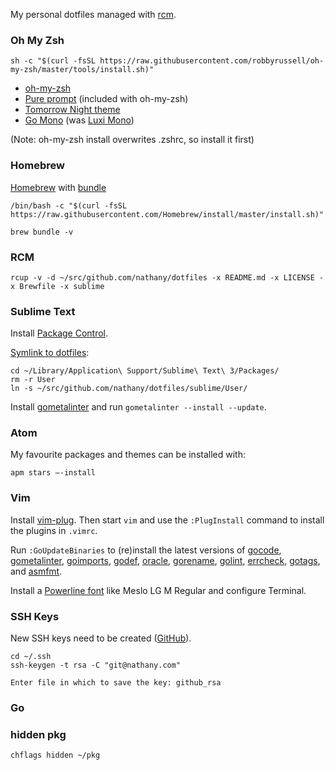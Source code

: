 My personal dotfiles managed with [rcm](https://github.com/thoughtbot/rcm).

### Oh My Zsh

```console
sh -c "$(curl -fsSL https://raw.githubusercontent.com/robbyrussell/oh-my-zsh/master/tools/install.sh)"
```

* [oh-my-zsh](https://github.com/robbyrussell/oh-my-zsh)
* [Pure prompt](https://github.com/sindresorhus/pure) (included with oh-my-zsh)
* [Tomorrow Night theme](https://github.com/chriskempson/tomorrow-theme)
* [Go Mono](https://blog.golang.org/go-fonts) (was [Luxi Mono](http://en.wikipedia.org/wiki/Luxi_fonts))

(Note: oh-my-zsh install overwrites .zshrc, so install it first)

### Homebrew

[Homebrew](http://brew.sh/) with [bundle](https://github.com/Homebrew/homebrew-bundle)

```console
/bin/bash -c "$(curl -fsSL https://raw.githubusercontent.com/Homebrew/install/master/install.sh)"

brew bundle -v
```

### RCM

```console
rcup -v -d ~/src/github.com/nathany/dotfiles -x README.md -x LICENSE -x Brewfile -x sublime
```

### Sublime Text

Install [Package Control](https://packagecontrol.io/installation).

[Symlink to dotfiles](https://packagecontrol.io/docs/syncing):

```
cd ~/Library/Application\ Support/Sublime\ Text\ 3/Packages/
rm -r User
ln -s ~/src/github.com/nathany/dotfiles/sublime/User/
```

Install [gometalinter](https://github.com/alecthomas/gometalinter) and run `gometalinter --install --update`.

### Atom

My favourite packages and themes can be installed with:

```
apm stars —-install
```

### Vim

Install [vim-plug](https://github.com/junegunn/vim-plug). Then start `vim` and use the `:PlugInstall` command to install the plugins in `.vimrc`.

Run `:GoUpdateBinaries` to (re)install the latest versions of [gocode][], [gometalinter][], [goimports][], [godef][], [oracle][], [gorename][], [golint][], [errcheck][], [gotags][], and [asmfmt][].

[gocode]: https://github.com/nsf/gocode
[gometalinter]: https://github.com/alecthomas/gometalinter
[goimports]: https://golang.org/x/tools/cmd/goimports
[godef]: https://github.com/rogpeppe/godef
[oracle]: https://golang.org/x/tools/cmd/oracle
[gorename]: https://golang.org/x/tools/cmd/gorename
[golint]: https://github.com/golang/lint/golint
[errcheck]: https://github.com/kisielk/errcheck
[gotags]: https://github.com/jstemmer/gotags
[asmfmt]: https://github.com/klauspost/asmfmt/cmd/asmfmt

Install a [Powerline font](https://github.com/powerline/fonts) like Meslo LG M Regular and configure Terminal.

### SSH Keys

New SSH keys need to be created ([GitHub](https://help.github.com/articles/generating-ssh-keys/)).

```console
cd ~/.ssh
ssh-keygen -t rsa -C "git@nathany.com"

Enter file in which to save the key: github_rsa
```

### Go

### hidden pkg

```console
chflags hidden ~/pkg
```
